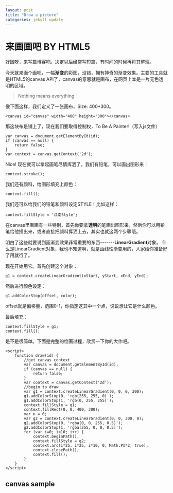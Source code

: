 ```yaml
---
layout: post
title: "Draw a picture"
categories: jekyll update
---
```


# 来画画吧 BY HTML5 <canvas>

好困呀，来写篇博客吧。决定以后经常写短篇，有时间的时候再将其整理。

今天就来画个画吧，一幅**渐变**的彩图，没错，拥有神奇的渐变效果。主要的工具就是HTML5的canvas API了，canvas的意思就是画布，在网页上本是一片无色透明的区域。

> Nothing means everything.

像下面这样，我们定义了一张画布，Size: 400*300。
	
`<canvas id="canvas" width="400" height="300"></canvas>`

那这块布是铺上了，现在我们要取得控制权，To Be A Painter!（写入js文件）

	var canvas = document.getElementById(id);
	if (canvas == null) {
		return false;
	}
	var context = canvas.getContext('2d');

Nice! 现在就可以拿起画笔尽情挥洒了。我们有铅笔，可以画出图形来：

`context.stroke();`

我们还有颜料，给图形填充上颜色：

`context.fill();`

我们还可以给我们的铅笔和颜料设定STYLE！比如这样：

`context.fillStyle = '江南Style';`

在canvas里画画有一些特别，首先你要拿**透明**的笔画出图形来，然后你可以用铅笔给他描出来，或者直接把颜料挥洒上去，其实也就这两个步骤哦。

明白了这些就要说到画渐变效果非常重要的东西-------**LinearGradient**对象。
什么是LinearGradient对象，我也不知道啊，就是画线性渐变用的，人家给你准备好了用就行了。

现在开始用它。首先创建这个对象：

`g1 = context.createLinearGradient(xStart, yStart, xEnd, yEnd);`

然后进行颜色设定：

`g1.addColorStop(offset, color);`

offset就是偏移量，范围0-1，你指定这其中一个点，说说想让它是什么颜色。

最后填充：

	context.fillStyle = g1;
	context.fill();

是不是很简单。下面是完整的绘画过程，欣赏一下你的大作吧。

	<script>
		function draw(id) {
			//get canvas context
			var canvas = document.getElementById(id);
			if (canvas == null) {
				return false;
			}
			var context = canvas.getContext('2d');
			//begin to draw
			var g1 = context.createLinearGradient(0, 0, 0, 300);
			g1.addColorStop(0, 'rgb(255, 255, 0)');
			g1.addColorStop(1, 'rgb(0, 255, 255)');
			context.fillStyle = g1;
			context.fillRect(0, 0, 400, 300);
			var n = 0;
			var g2 = context.createLinearGradient(0, 0, 300, 0);
			g2.addColorStop(0, 'rgba(0, 0, 255, 0.5)');
			g2.addColorStop(1, 'rgba(255, 0, 0, 0.5)');
			for (var i=0; i<10; i++) {
				context.beginPath();
				context.fillStyle = g2;
				context.arc(i*25, i*25, i*10, 0, Math.PI*2, true);
				context.closePath();
				context.fill();
			}
		}
	</script>

## canvas sample  
<canvas id="canvas" width="400" height="300"></canvas>

<script type="text/javascript">
	window.onload = function draw('canvas') {
			//get canvas context
			var canvas = document.getElementById(id);
			if (canvas == null) {
				return false;
			}
			var context = canvas.getContext('2d');
			//begin to draw
			var g1 = context.createLinearGradient(0, 0, 0, 300);
			g1.addColorStop(0, 'rgb(255, 255, 0)');
			g1.addColorStop(1, 'rgb(0, 255, 255)');
			context.fillStyle = g1;
			context.fillRect(0, 0, 400, 300);
			var n = 0;
			var g2 = context.createLinearGradient(0, 0, 300, 0);
			g2.addColorStop(0, 'rgba(0, 0, 255, 0.5)');
			g2.addColorStop(1, 'rgba(255, 0, 0, 0.5)');
			for (var i=0; i<10; i++) {
				context.beginPath();
				context.fillStyle = g2;
				context.arc(i*25, i*25, i*10, 0, Math.PI*2, true);
				context.closePath();
				context.fill();
			}
		}
</script>